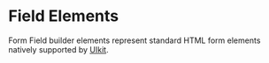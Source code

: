 # Field Elements

Form Field builder elements represent standard HTML form elements natively supported by [UIkit](https://getuikit.com/).

<!--@include: ./_parts/element-button-->
<!--@include: ./_parts/element-textarea-->
<!--@include: ./_parts/element-select-->
<!--@include: ./_parts/element-checkbox-->
<!--@include: ./_parts/element-radio-->
<!--@include: ./_parts/element-upload-->
<!--@include: ./_parts/element-range-->
<!--@include: ./_parts/element-hidden-->
<!--@include: ./_parts/element-input-->
<!--@include: ./_parts/element-fieldset-->
